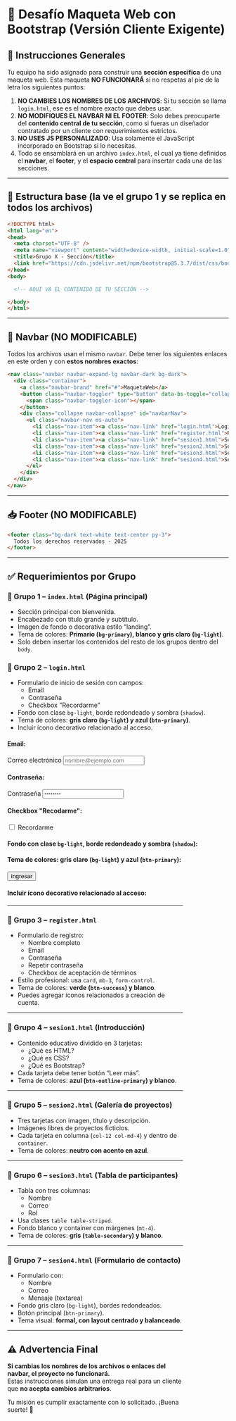 # 🧩 Desafío Maqueta Web con Bootstrap (Versión Cliente Exigente)

## 📌 Instrucciones Generales

Tu equipo ha sido asignado para construir una **sección específica** de una maqueta web. Esta maqueta **NO FUNCIONARÁ** si no respetas al pie de la letra los siguientes puntos:

1. **NO CAMBIES LOS NOMBRES DE LOS ARCHIVOS**: Si tu sección se llama `login.html`, ese es el nombre exacto que debes usar.
2. **NO MODIFIQUES EL NAVBAR NI EL FOOTER**: Solo debes preocuparte del **contenido central de tu sección**, como si fueras un diseñador contratado por un cliente con requerimientos estrictos.
3. **NO USES JS PERSONALIZADO**: Usa solamente el JavaScript incorporado en Bootstrap si lo necesitas.
4. Todo se ensamblará en un archivo `index.html`, el cual ya tiene definidos el **navbar**, el **footer**, y el **espacio central** para insertar cada una de las secciones.

---

## 🧱 Estructura base (la ve el grupo 1 y se replica en todos los archivos)

```html
<!DOCTYPE html>
<html lang="en">
<head>
  <meta charset="UTF-8" />
  <meta name="viewport" content="width=device-width, initial-scale=1.0" />
  <title>Grupo X - Sección</title>
  <link href="https://cdn.jsdelivr.net/npm/bootstrap@5.3.7/dist/css/bootstrap.min.css" rel="stylesheet">
</head>
<body>

  <!-- AQUI VA EL CONTENIDO DE TU SECCIÓN -->

</body>
</html>
```

---

## 🔗 Navbar (NO MODIFICABLE)

Todos los archivos usan el mismo `navbar`. Debe tener los siguientes enlaces en este orden y con **estos nombres exactos**:

```html
<nav class="navbar navbar-expand-lg navbar-dark bg-dark">
  <div class="container">
    <a class="navbar-brand" href="#">MaquetaWeb</a>
    <button class="navbar-toggler" type="button" data-bs-toggle="collapse" data-bs-target="#navbarNav">
      <span class="navbar-toggler-icon"></span>
    </button>
    <div class="collapse navbar-collapse" id="navbarNav">
      <ul class="navbar-nav ms-auto">
        <li class="nav-item"><a class="nav-link" href="login.html">Login</a></li>
        <li class="nav-item"><a class="nav-link" href="register.html">Register</a></li>
        <li class="nav-item"><a class="nav-link" href="sesion1.html">Sesión 1</a></li>
        <li class="nav-item"><a class="nav-link" href="sesion2.html">Sesión 2</a></li>
        <li class="nav-item"><a class="nav-link" href="sesion3.html">Sesión 3</a></li>
        <li class="nav-item"><a class="nav-link" href="sesion4.html">Sesión 4</a></li>
      </ul>
    </div>
  </div>
</nav>
```

---

## 📥 Footer (NO MODIFICABLE)

```html
<footer class="bg-dark text-white text-center py-3">
  Todos los derechos reservados - 2025
</footer>
```

---

## ✅ Requerimientos por Grupo

### 👥 Grupo 1 – `index.html` (Página principal)

- Sección principal con bienvenida.
- Encabezado con título grande y subtítulo.
- Imagen de fondo o decorativa estilo “landing”.
- Tema de colores: **Primario (`bg-primary`), blanco y gris claro (`bg-light`)**.
- Solo deben insertar los contenidos del resto de los grupos dentro del `body`.


### 👥 Grupo 2 – `login.html`

- Formulario de inicio de sesión con campos:
  - Email
  - Contraseña
  - Checkbox "Recordarme"
- Fondo con clase `bg-light`, borde redondeado y sombra (`shadow`).
- Tema de colores: **gris claro (`bg-light`) y azul (`btn-primary`)**.
- Incluir ícono decorativo relacionado al acceso.

#### Email:

<div class="mb-3">
  <label for="inputEmail" class="form-label">Correo electrónico</label>
  <input type="email" class="form-control" id="inputEmail" placeholder="nombre@ejemplo.com" required>
</div>


#### Contraseña:

<div class="mb-3">
  <label for="inputPassword" class="form-label">Contraseña</label>
  <input type="password" class="form-control" id="inputPassword" placeholder="••••••••" required>
</div>


#### Checkbox "Recodarme":

<div class="form-check mb-3">
  <input class="form-check-input" type="checkbox" id="rememberMe">
  <label class="form-check-label" for="rememberMe">
    Recordarme
  </label>
</div>

#### Fondo con clase `bg-light`, borde redondeado y sombra (`shadow`):

<div class="bg-light p-5 rounded shadow" style="width: 100%; max-width: 400px;">

#### Tema de colores: **gris claro (`bg-light`) y azul (`btn-primary`)**:

<button type="submit" class="btn btn-primary">Ingresar</button>

#### Incluir ícono decorativo relacionado al acceso:

<i class="bi bi-person-circle fs-1 text-primary"></i>

---

### 👥 Grupo 3 – `register.html`

- Formulario de registro:
  - Nombre completo
  - Email
  - Contraseña
  - Repetir contraseña
  - Checkbox de aceptación de términos
- Estilo profesional: usa `card`, `mb-3`, `form-control`.
- Tema de colores: **verde (`btn-success`) y blanco**.
- Puedes agregar íconos relacionados a creación de cuenta.

---

### 👥 Grupo 4 – `sesion1.html` (Introducción)

- Contenido educativo dividido en 3 tarjetas:
  - ¿Qué es HTML?
  - ¿Qué es CSS?
  - ¿Qué es Bootstrap?
- Cada tarjeta debe tener botón “Leer más”.
- Tema de colores: **azul (`btn-outline-primary`) y blanco**.

---

### 👥 Grupo 5 – `sesion2.html` (Galería de proyectos)

- Tres tarjetas con imagen, título y descripción.
- Imágenes libres de proyectos ficticios.
- Cada tarjeta en columna (`col-12 col-md-4`) y dentro de `container`.
- Tema de colores: **neutro con acento en azul**.

---

### 👥 Grupo 6 – `sesion3.html` (Tabla de participantes)

- Tabla con tres columnas:
  - Nombre
  - Correo
  - Rol
- Usa clases `table table-striped`.
- Fondo blanco y container con márgenes (`mt-4`).
- Tema de colores: **gris (`table-secondary`) y blanco**.

---

### 👥 Grupo 7 – `sesion4.html` (Formulario de contacto)

- Formulario con:
  - Nombre
  - Correo
  - Mensaje (textarea)
- Fondo gris claro (`bg-light`), bordes redondeados.
- Botón principal (`btn-primary`).
- Tema visual: **formal, con layout centrado y balanceado**.

---

## ⚠️ Advertencia Final

**Si cambias los nombres de los archivos o enlaces del navbar, el proyecto no funcionará.**  
Estas instrucciones simulan una entrega real para un cliente que **no acepta cambios arbitrarios**.

Tu misión es cumplir exactamente con lo solicitado. ¡Buena suerte! 💼